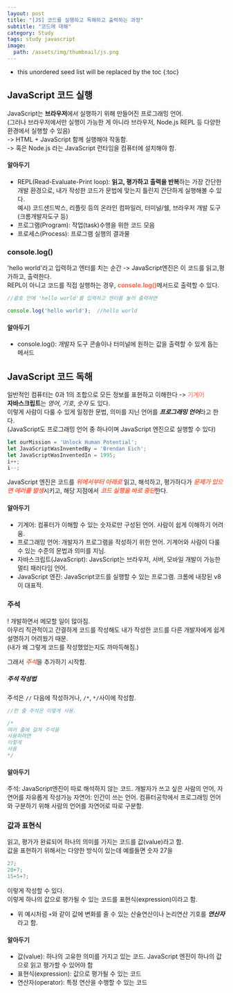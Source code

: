 ```yaml
---
layout: post
title: "[JS] 코드를 실행하고 독해하고 출력하는 과정"
subtitle: "코드에 대해"
category: Study
tags: study javascript
image:
  path: /assets/img/thumbnail/js.png
---
```


* this unordered seed list will be replaced by the toc
{:toc}

<!--more-->

## JavaScript 코드 실행
JavaScript는 **브라우저**에서 실행하기 위해 만들어진 프로그래밍 언어.  
(그러나 브라우저에서만 실행이 가능한 게 아니라 브라우저, Node.js REPL 등 다양한 환경에서 실행할 수 있음)  
-> HTML + JavaScript 함께 실행해야 작동함.  
-> 혹은 Node.js 라는 JavaScript 런타임을 컴퓨터에 설치해야 함.  

#### 알아두기
- REPL(Read-Evaluate-Print loop): **읽고, 평가하고 출력을 반복**하는 가장 간단한 개발 환경으로, 내가 작성한 코드가 문법에 맞는지 틀린지 간단하게 실행해볼 수 있다.  
예시) 코드샌드박스, 리플릿 등의 온라인 컴파일러, 터미널/쉘, 브라우저 개발 도구(크롬개발자도구 등)
- 프로그램(Program): 작업(task)수행을 위한 코드 모음
- 프로세스(Process): 프로그램 실행의 결과물  


### console.log()
'hello world'라고 입력하고 엔터를 치는 순간 -> JavaScript엔진은 이 코드를 읽고,평가하고, 출력한다.  
REPL이 아니고 코드를 직접 실행하는 경우, <span style="color: tomato">**console.log()**</span>메서드로 출력할 수 있다.  

```javaScript
//괄호 안에 'hello world'를 입력하고 엔터를 눌러 출력하면

console.log('hello world');  //hello world
```

#### 알아두기
- console.log(): 개발자 도구 콘솔이나 터미널에 원하는 값을 출력할 수 있게 돕는 메서드


## JavaScript 코드 독해
일반적인 컴퓨터는 0과 1의 조합으로 모든 정보를 표현하고 이해한다 -> <span style="color: tomato">기계어</span>  
**자바스크립트**는 _영어_, _기호_, _숫자_ 도 있다.  
이렇게 사람이 다룰 수 있게 일정한 문법, 의미를 지닌 언어를 ***프로그래밍 언어***라고 한다.  
(JavaScript도 프로그래밍 언어 중 하나이며 JavaScript 엔진으로 실행할 수 있다)  

```javaScript
let ourMission = 'Unlock Human Potential';
let JavaScriptWasInventedBy = 'Brendan Eich';
let JavaScriptWasInventedIn = 1995;
i++;
i--;
```

JavaScript 엔진은 코드를 <span style="color: tomato">***위에서부터 아래로***</span> 읽고, 해석하고, 평가하다가 <span style="color: tomato">***문제가 있으면 에러를 발생***</span>시키고, 해당 지점에서 <span style="color: tomato">***코드 실행을 바로 중단***</span>한다.

#### 알아두기
- 기계어: 컴퓨터가 이해할 수 있는 숫자로만 구성된 언어. 사람이 쉽게 이해하기 어려움.
- 프로그래밍 언어: 개발자가 프로그램을 작성하기 위한 언어. 기계어와 사람이 다룰 수 있는 수준의 문법과 의미를 지님.
- 자바스크립트(JavaScript): JavsScript는 브라우저, 서버, 모바일 개발이 가능한 멀티 패러다임 언어.
- JavaScript 엔진: JavaScript코드를 실행할 수 있는 프로그램. 크롬에 내장된 v8이 대표적.


### 주석
! 개발하면서 메모할 일이 많아짐.  
아무리 직관적이고 간결하게 코드를 작성해도 내가 작성한 코드를 다른 개발자에게 쉽게 설명하기 어려웠기 때문.  
(내가 왜 그렇게 코드를 작성했었는지도 까마득해짐.)  

그래서 <span style="color: tomato">***주석***</span>을 추가하기 시작함.  

##### 주석 작성법
주석은 `//` 다음에 작성하거나, `/*`, `*/`사이에 작성함.  

```javaScript
//한 줄 주석은 이렇게 사용.

/*
여러 줄에 걸쳐 주석을
사용하려면
이렇게 
사용
*/
```

#### 알아두기
주석: JavaScript엔진이 따로 해석하지 않는 코드. 개발자가 쓰고 싶은 사람의 언어, 자연어를 자유롭게 작성가능
자연어: 인간이 쓰는 언어. 컴퓨터공학에서 프로그래밍 언어와 구분하기 위해 사람의 언어를 자연어로 따로 구분함.


### 값과 표현식
읽고, 평가가 완료되어 하나의 의미를 가지는 코드를 값(value)라고 함.  
값을 표현하기 위해서는 다양한 방식이 있는데 예를들면 숫자 27을  

```javaScript
27;
20+7;
15+5+7;
```

이렇게 작성할 수 있다.  
이렇게 하나의 값으로 평가될 수 있는 코드를 표현식(expression)이라고 함.  
+ 위 예시처럼 `+`와 같이 값에 변화를 줄 수 있는 산술연산이나 논리연산 기호를 ***연산자***라고 함.  

#### 알아두기
- 값(value): 하나의 고유한 의미를 가지고 있는 코드. JavaScript 엔진이 하나의 값으로 읽고 평가할 수 있어야 함
- 표현식(expression): 값으로 평가될 수 있는 코드
- 연산자(operator): 특정 연산을 수행할 수 있는 코드

